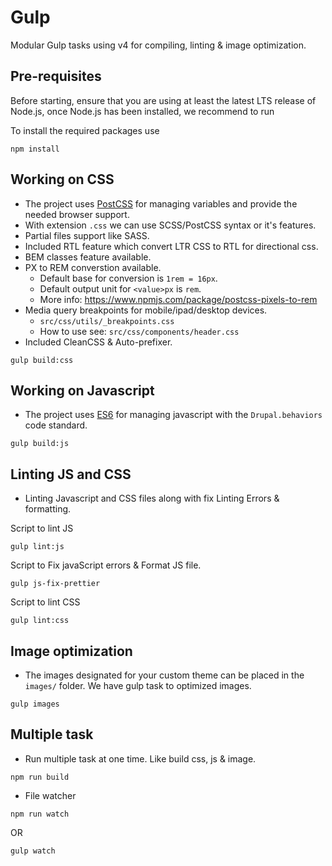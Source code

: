 # Gulp
Modular Gulp tasks using v4 for compiling, linting & image optimization.

## Pre-requisites
Before starting, ensure that you are using at least the latest LTS release of
Node.js, once Node.js has been installed, we recommend to run

To install the required packages use
```
npm install
```

## Working on CSS
  - The project uses [PostCSS](https://postcss.org/) for managing variables and
provide the needed browser support.
  - With extension `.css` we can use SCSS/PostCSS syntax or it's features.
  - Partial files support like SASS.
  - Included RTL feature which convert LTR CSS to RTL for directional css.
  - BEM classes feature available.
  - PX to REM converstion available.
    - Default base for conversion is `1rem = 16px`.
    - Default output unit for `<value>px` is `rem`.
    - More info: https://www.npmjs.com/package/postcss-pixels-to-rem
  - Media query breakpoints for mobile/ipad/desktop devices.
    - `src/css/utils/_breakpoints.css`
    - How to use see: `src/css/components/header.css`
  - Included CleanCSS & Auto-prefixer.
  ```
  gulp build:css
  ```

## Working on Javascript
  -  The project uses [ES6](https://es6.io/) for managing javascript with the `Drupal.behaviors` code standard.
  ```
  gulp build:js
  ```

## Linting JS and CSS
  - Linting Javascript and CSS files along with fix Linting Errors & formatting.
  
  Script to lint JS
  ```
  gulp lint:js
  ```
  Script to Fix javaScript errors & Format JS file.
  ```
  gulp js-fix-prettier
  ```
  Script to lint CSS
  ```
  gulp lint:css
  ```

## Image optimization
  - The images designated for your custom theme can be placed in the `images/` folder. We have gulp task to optimized images.
  ```
  gulp images
  ```

## Multiple task
  - Run multiple task at one time. Like build css, js & image.
  ```
  npm run build
  ```
  - File watcher
  ```
  npm run watch
  ```
  OR
  ```
  gulp watch
  ```
